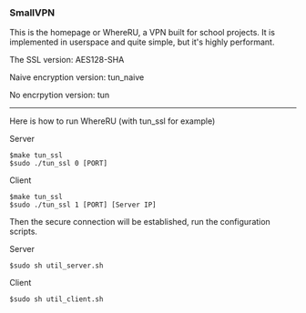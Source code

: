 ### SmallVPN

This is the homepage or WhereRU, a VPN built for school projects. It is implemented in userspace and quite simple, but it's highly performant.

The SSL version: AES128-SHA

Naive encryption version: tun_naive

No encrpytion version: tun

---

Here is how to run WhereRU (with tun_ssl for example)

Server
```
$make tun_ssl
$sudo ./tun_ssl 0 [PORT]
```

Client
```
$make tun_ssl
$sudo ./tun_ssl 1 [PORT] [Server IP]
```

Then the secure connection will be established, run the configuration scripts.

Server
```
$sudo sh util_server.sh
```

Client
```
$sudo sh util_client.sh
```
